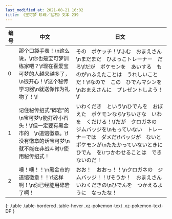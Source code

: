 ```yaml
---
last_modified_at: 2021-08-21 16:02
title: 《宝可梦 珍珠／钻石》文本 239
---
```

| 编号 | 中文 | 日文 |
| ---- | ---- | ---- |
| 0 | 那个口袋手表！\n这么说，\r你也是宝可梦训练家吧？\f现在喜爱宝可梦的人越来越多了，\n很开心！\f这个秘传学习器\n就送你作为礼物了！\f | その　ポケッチ！\fふむ　おまえさん\nまだまだ　ひよっこトレーナー　だろ\fだが　ポケモンを　あいする　ものが\nふえたことは　うれしいことだ！\fなので　この　ひでんマシンを\nおまえさんに　プレゼントしよう！\f |
| 1 | 记住秘传招式“碎岩”的\n宝可梦\r能打碎小石头！\f但一定要有黑金市的　\n道馆徽章。\f没有徽章的话宝可梦\n就不能在非战斗时\r使用秘传招式！ | いわくだき　という\nひでんを　おぼえた　ポケモンなら\rちいさな　いわを　くだける！\fだが　クロガネの　ジムバッジを\nもっていない　トレーナーでは　ダメだ\fバッジが　ないと　ポケモンが\nたたかっていないときに　ひでん　を\rつかわせることは　できないのだ！ |
| 2 | 噢！噢！！\n黑金市的道馆徽章！！\f这样啊！\n你已经能用碎岩了啊！ | おお！　おおっ！！\nクロガネの　ジムバッジ！！\fそうか！　おまえさん　いわくだきの\nひでんを　つかえるように　なったな！ |
{: .table .table-bordered .table-hover .xz-pokemon-text .xz-pokemon-text-DP }